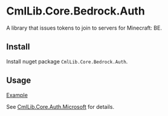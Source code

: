 # CmlLib.Core.Bedrock.Auth

A library that issues tokens to join to servers for Minecraft: BE.

## Install

Install nuget package `CmlLib.Core.Bedrock.Auth`.

## Usage

[Example](https://github.com/CmlLib/CmlLib.Core.Auth.Microsoft/blob/dev/tests/CmlLib.Core.Bedrock.Auth.Test/Sample.cs)

See [CmlLib.Core.Auth.Microsoft](cmllib.core.auth.microsoft/README.md) for details.
